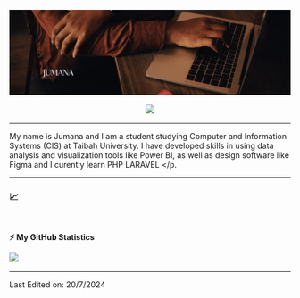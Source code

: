 ![Banner](https://raw.githubusercontent.com/je-deve/je-deve/main/2.png)

<!-- visitor counter -->
<p align="center"> 
  <img src="https://profile-counter.glitch.me/je-deve/count.svg" />
</p>


<!-- About me -->
<p>

---
My name is Jumana and I am a student studying Computer and Information Systems (CIS) at Taibah University. I have developed skills in using data analysis and visualization tools like Power BI, as well as design software like Figma and I curently learn PHP LARAVEL 
</p.

<!-- Languages and tools -->

</p>



<!-- Latest articles -->



---
<!-- Stats -->
<h3>📈 </h3>


<!--END_SECTION:waka-->
<br />

<!-- GitHub stats -->
<b>⚡ My GitHub Statistics</b>

<p>
<!-- GitHub Stats -->
<img height="180em" src="https://github-readme-stats.vercel.app/api?username=je-deve&show_icons=true&hide_border=true" />


---

Last Edited on: 20/7/2024
